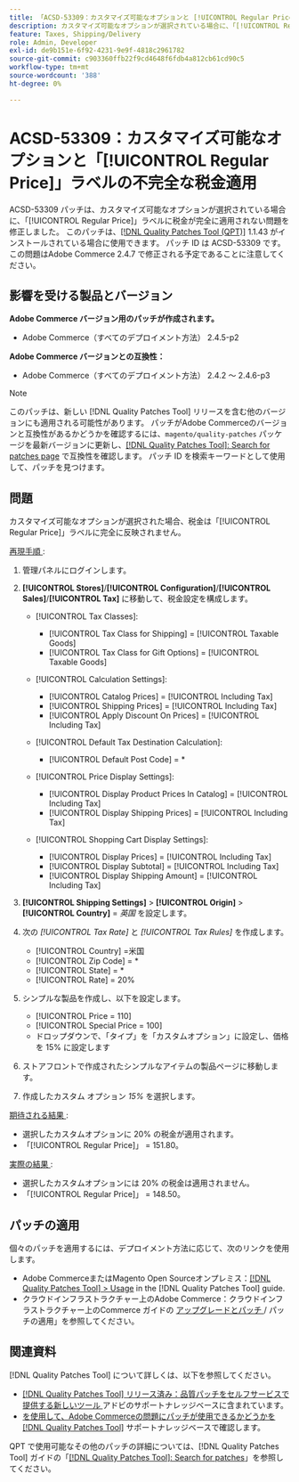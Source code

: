 ```yaml
---
title: 「ACSD-53309：カスタマイズ可能なオプションと [!UICONTROL Regular Price] ラベルの不完全な税金適用」
description: カスタマイズ可能なオプションが選択されている場合に、「[!UICONTROL Regular Price]」ラベルに税金が完全に適用されないAdobe Commerceの問題を修正するために、ACSD-53309 パッチを適用します。
feature: Taxes, Shipping/Delivery
role: Admin, Developer
exl-id: de9b151e-6f92-4231-9e9f-4818c2961782
source-git-commit: c903360ffb22f9cd4648f6fdb4a812cb61cd90c5
workflow-type: tm+mt
source-wordcount: '388'
ht-degree: 0%

---
```


# ACSD-53309：カスタマイズ可能なオプションと「[!UICONTROL Regular Price]」ラベルの不完全な税金適用

ACSD-53309 パッチは、カスタマイズ可能なオプションが選択されている場合に、「[!UICONTROL Regular Price]」ラベルに税金が完全に適用されない問題を修正しました。 このパッチは、[[!DNL Quality Patches Tool (QPT)]](/help/announcements/adobe-commerce-announcements/magento-quality-patches-released-new-tool-to-self-serve-quality-patches.md) 1.1.43 がインストールされている場合に使用できます。 パッチ ID は ACSD-53309 です。 この問題はAdobe Commerce 2.4.7 で修正される予定であることに注意してください。

## 影響を受ける製品とバージョン

**Adobe Commerce バージョン用のパッチが作成されます。**

* Adobe Commerce（すべてのデプロイメント方法） 2.4.5-p2

**Adobe Commerce バージョンとの互換性：**

* Adobe Commerce（すべてのデプロイメント方法） 2.4.2 ～ 2.4.6-p3

>[!NOTE]
>
>このパッチは、新しい [!DNL Quality Patches Tool] リリースを含む他のバージョンにも適用される可能性があります。 パッチがAdobe Commerceのバージョンと互換性があるかどうかを確認するには、`magento/quality-patches` パッケージを最新バージョンに更新し、[[!DNL Quality Patches Tool]: Search for patches page](https://experienceleague.adobe.com/tools/commerce-quality-patches/index.html) で互換性を確認します。 パッチ ID を検索キーワードとして使用して、パッチを見つけます。

## 問題

カスタマイズ可能なオプションが選択された場合、税金は「[!UICONTROL Regular Price]」ラベルに完全に反映されません。

<u> 再現手順 </u>:

1. 管理パネルにログインします。
1. **[!UICONTROL Stores]**/**[!UICONTROL Configuration]**/**[!UICONTROL Sales]**/**[!UICONTROL Tax]** に移動して、税金設定を構成します。

   * [!UICONTROL Tax Classes]:

      * [!UICONTROL Tax Class for Shipping] = [!UICONTROL Taxable Goods]
      * [!UICONTROL Tax Class for Gift Options] = [!UICONTROL Taxable Goods]

   * [!UICONTROL Calculation Settings]:

      * [!UICONTROL Catalog Prices] = [!UICONTROL Including Tax]
      * [!UICONTROL Shipping Prices] = [!UICONTROL Including Tax]
      * [!UICONTROL Apply Discount On Prices] = [!UICONTROL Including Tax]

   * [!UICONTROL Default Tax Destination Calculation]:

      * [!UICONTROL Default Post Code] = *

   * [!UICONTROL Price Display Settings]:

      * [!UICONTROL Display Product Prices In Catalog] = [!UICONTROL Including Tax]
      * [!UICONTROL Display Shipping Prices] = [!UICONTROL Including Tax]

   * [!UICONTROL Shopping Cart Display Settings]:

      * [!UICONTROL Display Prices] = [!UICONTROL Including Tax]
      * [!UICONTROL Display Subtotal] = [!UICONTROL Including Tax]
      * [!UICONTROL Display Shipping Amount] = [!UICONTROL Including Tax]

1. **[!UICONTROL Shipping Settings]** > **[!UICONTROL Origin]** > **[!UICONTROL Country]** = *英国* を設定します。

1. 次の *[!UICONTROL Tax Rate]* と *[!UICONTROL Tax Rules]* を作成します。

   * [!UICONTROL Country] =米国
   * [!UICONTROL Zip Code] = *
   * [!UICONTROL State] = *
   * [!UICONTROL Rate] = 20%
1. シンプルな製品を作成し、以下を設定します。
   * [!UICONTROL Price = 110]
   * [!UICONTROL Special Price = 100]
   * ドロップダウンで、「タイプ」を「カスタムオプション」に設定し、価格を 15% に設定します
1. ストアフロントで作成されたシンプルなアイテムの製品ページに移動します。
1. 作成したカスタム オプション *15%* を選択します。

<u> 期待される結果 </u>:

* 選択したカスタムオプションに 20% の税金が適用されます。
* 「[!UICONTROL Regular Price]」 = 151.80。

<u> 実際の結果 </u>:

* 選択したカスタムオプションには 20% の税金は適用されません。
* 「[!UICONTROL Regular Price]」 = 148.50。

## パッチの適用

個々のパッチを適用するには、デプロイメント方法に応じて、次のリンクを使用します。

* Adobe CommerceまたはMagento Open Sourceオンプレミス：[[!DNL Quality Patches Tool] > Usage](https://experienceleague.adobe.com/docs/commerce-operations/tools/quality-patches-tool/usage.html) in the [!DNL Quality Patches Tool] guide.
* クラウドインフラストラクチャー上のAdobe Commerce：クラウドインフラストラクチャー上のCommerce ガイドの [ アップグレードとパッチ ](https://experienceleague.adobe.com/docs/commerce-cloud-service/user-guide/develop/upgrade/apply-patches.html)/ パッチの適用」を参照してください。

## 関連資料

[!DNL Quality Patches Tool] について詳しくは、以下を参照してください。

* [[!DNL Quality Patches Tool]  リリース済み：品質パッチをセルフサービスで提供する新しいツール ](/help/announcements/adobe-commerce-announcements/magento-quality-patches-released-new-tool-to-self-serve-quality-patches.md) アドビのサポートナレッジベースに含まれています。
* [ を使用して、Adobe Commerceの問題にパッチが使用できるかどうかを  [!DNL Quality Patches Tool]](/help/support-tools/patches-available-in-qpt-tool/check-patch-for-magento-issue-with-magento-quality-patches.md) サポートナレッジベースで確認します。

QPT で使用可能なその他のパッチの詳細については、[!DNL Quality Patches Tool] ガイドの「[[!DNL Quality Patches Tool]: Search for patches](https://experienceleague.adobe.com/tools/commerce-quality-patches/index.html)」を参照してください。
